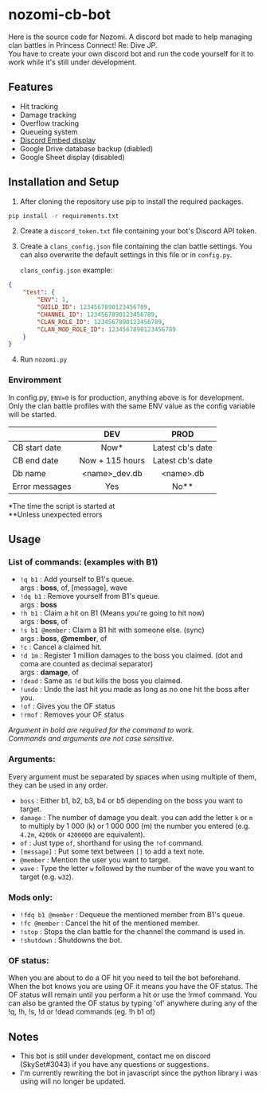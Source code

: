 # nozomi-cb-bot

Here is the source code for Nozomi.
A discord bot made to help managing clan battles in Princess Connect! Re: Dive JP.<br>
You have to create your own discord bot and run the code yourself for it to work while it's still under development.

## Features

* Hit tracking
* Damage tracking
* Overflow tracking
* Queueing system
* [Discord Embed display](https://cdn.discordapp.com/attachments/796797906706497536/876172860090105876/unknown.png) 
* Google Drive database backup (diabled)
* Google Sheet display (disabled)

## Installation and Setup

1. After cloning the repository use pip to install the required packages.
```bash
pip install -r requirements.txt
```

2. Create a `discord_token.txt` file containing your bot's Discord API token.

3. Create a `clans_config.json` file containing the clan battle settings.
You can also overwrite the default settings in this file or in `config.py`.

    `clans_config.json` example:
```json
{
    "test": {
        "ENV": 1,
        "GUILD_ID": 1234567890123456789,
        "CHANNEL_ID": 1234567890123456789,
        "CLAN_ROLE_ID": 1234567890123456789,
        "CLAN_MOD_ROLE_ID": 1234567890123456789
    }
}
```

4. Run `nozomi.py`

### Enviromment
In config.py, `ENV=0` is for production, anything above is for development.<br>
Only the clan battle profiles with the same ENV value as the config variable will be started.

||DEV|PROD|
|-|:-:|:-:|
|CB start date|Now*|Latest cb's date|
|CB end date|Now + 115 hours|Latest cb's date|
|Db name|\<name\>_dev.db|\<name\>.db|
|Error messages|Yes|No**|

 *The time the script is started at<br>
 **Unless unexpected errors

## Usage

### List of commands: (examples with B1)
* `!q b1`  : Add yourself to B1's queue.<br>
args : **boss**, of, [message], wave
* `!dq b1` : Remove yourself from B1's queue.<br>
args : **boss**
* `!h b1` : Claim a hit on B1 (Means you're going to hit now)<br>
args : **boss**, of
* `!s b1 @member` : Claim a B1 hit with someone else. (sync)<br>
args : **boss**,  **@member**, of
* `!c` : Cancel a claimed hit.
* `!d 1m` : Register 1 million damages to the boss you claimed. (dot and coma are counted as decimal separator)<br>
args : **damage**, of
* `!dead` : Same as `!d` but kills the boss you claimed.
* `!undo` : Undo the last hit you made as long as no one hit the boss after you.
* `!of` : Gives you the OF status
* `!rmof` : Removes your OF status

*Argument in bold are required for the command to work.*<br>
*Commands and arguments are not case sensitive.*

### Arguments:
Every argument must be separated by spaces when using multiple of them, they can be used in any order.


* `boss` : Either b1, b2, b3, b4 or b5 depending on the boss you want to target.
* `damage` : The number of damage you dealt. you can add the letter `k` or `m` to multiply by 1 000 (k) or 1 000 000 (m) the number you entered (e.g. `4.2m`, `4200k` or `4200000` are equivalent).
* `of` : Just type `of`, shorthand for using the `!of` command.
* `[message]` : Put some text between `[]` to add a text note.
* `@member` : Mention the user you want to target.
* `wave` : Type the letter `w` followed by the number of the wave you want to target (e.g. `w32`).

### Mods only:
* `!fdq b1 @member` : Dequeue the mentioned member from B1's queue. 
* `!fc @member` : Cancel the hit of the mentioned member.
* `!stop` : Stops the clan battle for the channel the command is used in.
* `!shutdown` : Shutdowns the bot.

### OF status:
When you are about to do a OF hit you need to tell the bot beforehand.
When the bot knows you are using OF it means you have the OF status.
The OF status will remain until you perform a hit or use the !rmof command.
You can also be granted the OF status by typing 'of' anywhere during any of the !q, !h, !s, !d or !dead commands (eg. !h b1 of)

## Notes
* This bot is still under development, contact me on discord (SkySet#3043) if you have any questions or suggestions.
* I'm currently rewriting the bot in javascript since the python library i was using will no longer be updated.

